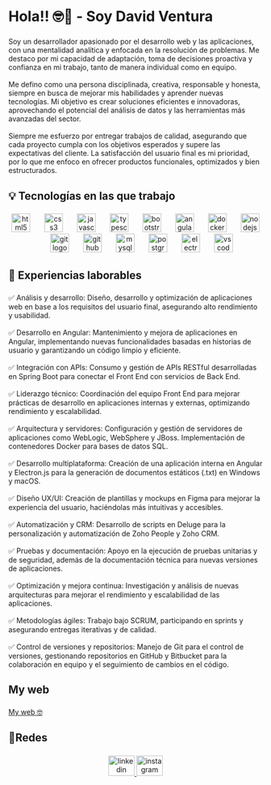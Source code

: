 <h1 align="left">Hola!! 🤓👋 - Soy David Ventura</h1>

###

<p align="left">Soy un desarrollador apasionado por el desarrollo web y las aplicaciones, con una mentalidad analítica y enfocada en la resolución de problemas. Me destaco por mi capacidad de adaptación, toma de decisiones proactiva y confianza en mi trabajo, tanto de manera individual como en equipo.<br><br>Me defino como una persona disciplinada, creativa, responsable y honesta, siempre en busca de mejorar mis habilidades y aprender nuevas tecnologías. Mi objetivo es crear soluciones eficientes e innovadoras, aprovechando el potencial del análisis de datos y las herramientas más avanzadas del sector.<br><br>Siempre me esfuerzo por entregar trabajos de calidad, asegurando que cada proyecto cumpla con los objetivos esperados y supere las expectativas del cliente. La satisfacción del usuario final es mi prioridad, por lo que me enfoco en ofrecer productos funcionales, optimizados y bien estructurados.</p>

###

<h2 align="left">💡 Tecnologías en las que trabajo</h2>

###

<div align="center">
  <img src="https://cdn.jsdelivr.net/gh/devicons/devicon/icons/html5/html5-original.svg" height="37" alt="html5 logo"  />
  <img width="20" />
  <img src="https://cdn.jsdelivr.net/gh/devicons/devicon/icons/css3/css3-original.svg" height="37" alt="css3 logo"  />
  <img width="20" />
  <img src="https://cdn.jsdelivr.net/gh/devicons/devicon/icons/javascript/javascript-original.svg" height="37" alt="javascript logo"  />
  <img width="20" />
  <img src="https://cdn.jsdelivr.net/gh/devicons/devicon/icons/typescript/typescript-original.svg" height="37" alt="typescript logo"  />
  <img width="20" />
  <img src="https://cdn.jsdelivr.net/gh/devicons/devicon/icons/bootstrap/bootstrap-original.svg" height="37" alt="bootstrap logo"  />
  <img width="20" />
  <img src="https://cdn.jsdelivr.net/gh/devicons/devicon/icons/angularjs/angularjs-original.svg" height="37" alt="angularjs logo"  />
  <img width="20" />
  <img src="https://cdn.jsdelivr.net/gh/devicons/devicon/icons/docker/docker-original.svg" height="37" alt="docker logo"  />
  <img width="20" />
  <img src="https://cdn.jsdelivr.net/gh/devicons/devicon/icons/nodejs/nodejs-original.svg" height="37" alt="nodejs logo"  />
  <img width="20" />
  <img src="https://cdn.jsdelivr.net/gh/devicons/devicon/icons/git/git-original.svg" height="37" alt="git logo"  />
  <img width="20" />
  <img src="https://cdn.jsdelivr.net/gh/devicons/devicon/icons/github/github-original.svg" height="37" alt="github logo"  />
  <img width="20" />
  <img src="https://cdn.jsdelivr.net/gh/devicons/devicon/icons/mysql/mysql-original.svg" height="37" alt="mysql logo"  />
  <img width="20" />
  <img src="https://cdn.jsdelivr.net/gh/devicons/devicon/icons/postgresql/postgresql-original.svg" height="37" alt="postgresql logo"  />
  <img width="20" />
  <img src="https://cdn.jsdelivr.net/gh/devicons/devicon/icons/electron/electron-original.svg" height="37" alt="electron logo"  />
  <img width="20" />
  <img src="https://cdn.jsdelivr.net/gh/devicons/devicon/icons/vscode/vscode-original.svg" height="37" alt="vscode logo"  />
</div>

###

<h2 align="left">🚀 Experiencias laborables</h2>

###

<p align="left">✅ Análisis y desarrollo: Diseño, desarrollo y optimización de aplicaciones web en base a los requisitos del usuario final, asegurando alto rendimiento y usabilidad.<br><br>✅ Desarrollo en Angular: Mantenimiento y mejora de aplicaciones en Angular, implementando nuevas funcionalidades basadas en historias de usuario y garantizando un código limpio y eficiente.<br><br>✅ Integración con APIs: Consumo y gestión de APIs RESTful desarrolladas en Spring Boot para conectar el Front End con servicios de Back End.<br><br>✅ Liderazgo técnico: Coordinación del equipo Front End para mejorar prácticas de desarrollo en aplicaciones internas y externas, optimizando rendimiento y escalabilidad.<br><br>✅ Arquitectura y servidores: Configuración y gestión de servidores de aplicaciones como WebLogic, WebSphere y JBoss. Implementación de contenedores Docker para bases de datos SQL.<br><br>✅ Desarrollo multiplataforma: Creación de una aplicación interna en Angular y Electron.js para la generación de documentos estáticos (.txt) en Windows y macOS.<br><br>✅ Diseño UX/UI: Creación de plantillas y mockups en Figma para mejorar la experiencia del usuario, haciéndolas más intuitivas y accesibles.<br><br>✅ Automatización y CRM: Desarrollo de scripts en Deluge para la personalización y automatización de Zoho People y Zoho CRM.<br><br>✅ Pruebas y documentación: Apoyo en la ejecución de pruebas unitarias y de seguridad, además de la documentación técnica para nuevas versiones de aplicaciones.<br><br>✅ Optimización y mejora continua: Investigación y análisis de nuevas arquitecturas para mejorar el rendimiento y escalabilidad de las aplicaciones.<br><br>✅ Metodologías ágiles: Trabajo bajo SCRUM, participando en sprints y asegurando entregas iterativas y de calidad.<br><br>✅ Control de versiones y repositorios: Manejo de Git para el control de versiones, gestionando repositorios en GitHub y Bitbucket para la colaboración en equipo y el seguimiento de cambios en el código.</p>

###

<h2 align="left">My web</h2>

###

<a href="https://cv-portfolio-production.up.railway.app/portfolio/about" target="_blank"> 
  My web 🤓
</a>

###

<h2 align="left">📱Redes</h2>

###

<div align="center">
  <a href="https://www.linkedin.com/in/david-gustavo-ventura-villesca-2a158615b/" target="_blank">
    <img src="https://raw.githubusercontent.com/maurodesouza/profile-readme-generator/master/src/assets/icons/social/linkedin/default.svg" width="52" height="40" alt="linkedin logo"  />
  </a>
  <a href="https://www.instagram.com/david_ventur/" target="_blank">
    <img src="https://raw.githubusercontent.com/maurodesouza/profile-readme-generator/master/src/assets/icons/social/instagram/default.svg" width="52" height="40" alt="instagram logo"  />
  </a>
</div>

###
